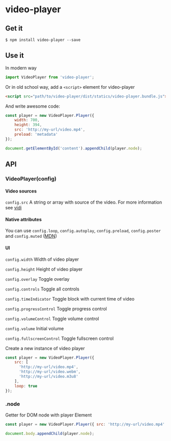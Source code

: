# video-player

## Get it

```
$ npm install video-player --save
```

## Use it

In modern way

```javascript
import VideoPlayer from 'video-player';
```

Or in old school way, add a `<script>` element for video-player

```html
<script src="path/to/video-player/dist/statics/video-player.bundle.js"></script>
```

And write awesome code:

```javascript
const player = new VideoPlayer.Player({
    width: 700,
    height: 394,
    src: 'http://my-url/video.mp4',
    preload: 'metadata'
});

document.getElementById('content').appendChild(player.node);
```

## API

### VideoPlayer(config)

#### Video sources

```config.src``` A string or array with source of the video. For more information see [vidi](https://github.com/wix/vidi)

#### Native attributes

You can use ```config.loop```, ```config.autoplay```, ```config.preload```, ```config.poster``` and ```config.muted``` ([MDN](https://developer.mozilla.org/en/docs/Web/HTML/Element/video))

#### UI

```config.width``` Width of video player

```config.height``` Height of video player

```config.overlay``` Toggle overlay

```config.controls``` Toggle all controls

```config.timeIndicator``` Toggle block with current time of video

```config.progressControl``` Toggle progress control

```config.volumeControl``` Toggle volume control

```config.volume``` Initial volume

```config.fullscreenControl```  Toggle fullscreen control


Create a new instance of video player

```javascript
const player = new VideoPlayer.Player({
    src: [
      'http://my-url/video.mp4',
      'http://my-url/video.webm',
      'http://my-url/video.m3u8'
    ],
    loop: true
});
```

### .node

Getter for DOM node with player Element

```javascript
const player = new VideoPlayer.Player({ src: 'http://my-url/video.mp4' });

document.body.appendChild(player.node);
```
